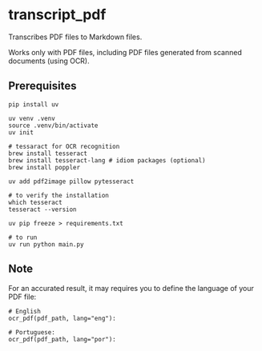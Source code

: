 # transcript_pdf
Transcribes PDF files to Markdown files.

Works only with PDF files, including PDF files generated from scanned documents (using OCR).

## Prerequisites

```
pip install uv

uv venv .venv
source .venv/bin/activate
uv init

# tessaract for OCR recognition
brew install tesseract
brew install tesseract-lang # idiom packages (optional)
brew install poppler

uv add pdf2image pillow pytesseract

# to verify the installation
which tesseract
tesseract --version

uv pip freeze > requirements.txt

# to run
uv run python main.py

````

## Note
For an accurated result, it may requires you to define the language of your PDF file:

```
# English
ocr_pdf(pdf_path, lang="eng"): 

# Portuguese:
ocr_pdf(pdf_path, lang="por"):
```
